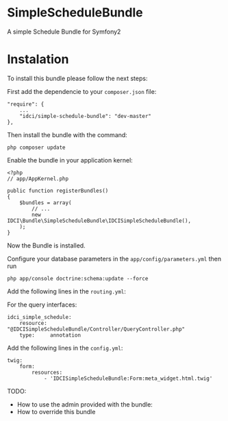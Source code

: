 SimpleScheduleBundle
====================

A simple Schedule Bundle for Symfony2


Instalation
===========

To install this bundle please follow the next steps:

First add the dependencie to your `composer.json` file:

    "require": {
        ...
        "idci/simple-schedule-bundle": "dev-master"
    },

Then install the bundle with the command:

    php composer update

Enable the bundle in your application kernel:

    <?php
    // app/AppKernel.php

    public function registerBundles()
    {
        $bundles = array(
            // ...
            new IDCI\Bundle\SimpleScheduleBundle\IDCISimpleScheduleBundle(),
        );
    }

Now the Bundle is installed.

Configure your database parameters in the `app/config/parameters.yml` then run

    php app/console doctrine:schema:update --force

Add the following lines in the `routing.yml`:

For the query interfaces:

    idci_simple_schedule:
        resource: "@IDCISimpleScheduleBundle/Controller/QueryController.php"
        type:     annotation

Add the following lines in the `config.yml`:

    twig:
        form:
            resources:
                - 'IDCISimpleScheduleBundle:Form:meta_widget.html.twig'

TODO:

 * How to use the admin provided with the bundle:
 * How to override this bundle
